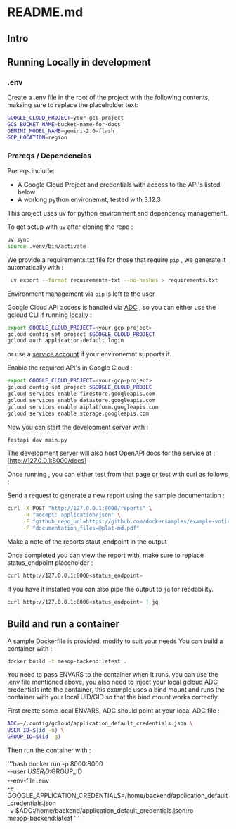 # README.md

## Intro

## Running Locally in development

### .env

Create a .env file in the root of the project with the following contents, maksing sure to replace the placeholder text:

```bash
GOOGLE_CLOUD_PROJECT=your-gcp-project
GCS_BUCKET_NAME=bucket-name-for-docs
GEMINI_MODEL_NAME=gemini-2.0-flash
GCP_LOCATION=region
```

### Prereqs / Dependencies

Prereqs include:

- A Google Cloud Project and credentials with access to the API's listed below
- A working python environemnt, tested with 3.12.3

This project uses uv for python environment and dependency management.

To get setup with ```uv``` after cloning the repo :

```bash
uv sync
source .venv/bin/activate
```

 We provide a requirements.txt file for those that require ```pip``` , we generate it automatically with :

```bash
 uv export --format requirements-txt --no-hashes > requirements.txt
```

Environment management via ```pip``` is left to the user

Google Cloud API access is handled via [ADC](https://cloud.google.com/docs/authentication/provide-credentials-adc) , so you can either use the gcloud CLI if running [locally](https://cloud.google.com/docs/authentication/set-up-adc-local-dev-environment) :

```bash
export GOOGLE_CLOUD_PROJECT=<your-gcp-project>
gcloud config set project $GOOGLE_CLOUD_PROJECT
gcloud auth application-default login
```

or use a [service account](https://cloud.google.com/docs/authentication/set-up-adc-attached-service-account) if your environemnt supports it.

Enable the required API's in Google Cloud :

```bash
export GOOGLE_CLOUD_PROJECT=<your-gcp-project>
gcloud config set project $GOOGLE_CLOUD_PROJEC
gcloud services enable firestore.googleapis.com
gcloud services enable datastore.googleapis.com
gcloud services enable aiplatform.googleapis.com
gcloud services enable storage.googleapis.com
```

Now you can start the development server with :

```bash
fastapi dev main.py
```

The development server will also host OpenAPI docs for the service at :
[http://127.0.0.1:8000/docs]

Once running , you can either test from that page or test with curl as follows :

Send a request to generate a new report using the sample documentation :

```bash
curl -X POST "http://127.0.0.1:8000/reports" \
     -H "accept: application/json" \
     -F "github_repo_url=https://github.com/dockersamples/example-voting-app/" \
     -F "documentation_files=@plat-md.pdf"
```

Make a note of the reports staut_endpoint in the output

Once completed you can view the report with, make sure to replace status_endpoint placeholder :

```bash
curl http://127.0.0.1:8000<status_endpoint>
```

If you have it installed you can also pipe the output to ```jq``` for readability.

```bash
curl http://127.0.0.1:8000<status_endpoint> | jq
```

## Build and run a container

A sample Dockerfile is provided, modify to suit your needs
You can build a container with :

```bash
docker build -t mesop-backend:latest .
```

You need to pass ENVARS to the container when it runs, you can use the .env file mentioned above,
you also need to inject your local gcloud ADC credentials into the container, this example uses a bind mount
and runs the container with your local UID/GID so that the bind mount works correctly.

First create some local ENVARS, ADC should point at your local ADC file :

```bash
ADC=~/.config/gcloud/application_default_credentials.json \
USER_ID=$(id -u) \
GROUP_ID=$(id -g) 
```

Then run the container with :

'''bash
docker run -p 8000:8000 \
--user $USER_ID:$GROUP_ID \
--env-file .env \
-e GOOGLE_APPLICATION_CREDENTIALS=/home/backend/application_default_credentials.json \
-v $ADC:/home/backend/application_default_credentials.json:ro \
mesop-backend:latest
'''
